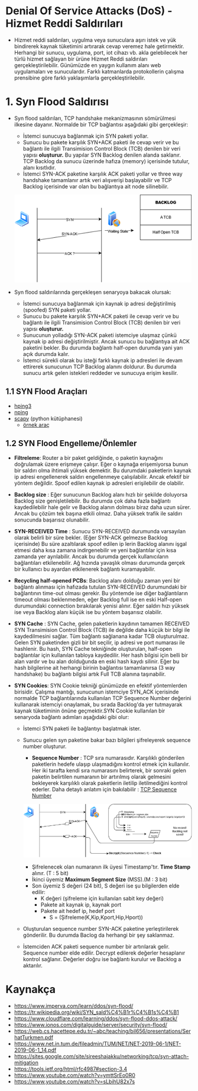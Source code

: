 # Denial Of Service Attacks (DoS) - Hizmet Reddi Saldırıları
* Hizmet reddi saldırıları, uygulma veya sunuculara aşırı istek ve yük bindirerek kaynak tüketimini artırarak cevap veremez hale getirmektir. Herhangi bir sunucu, uygulama, port, iot cihazı vb. akla gelebilecek her türlü hizmet sağlayan bir ürüne Hizmet Reddi saldırıları gerçekleştirilebilir. Günümüzde en yaygın kullanım alanı web uygulamaları ve sunuculardır. Farklı katmanlarda protokollerin çalışma prensibine göre farklı yaklaşımlarla gerçekleştirilebilir.

# 1. Syn Flood Saldırısı
* Syn flood saldırıları, TCP handshake mekanizmasının sömürülmesi ilkesine dayanır. Normalde bir TCP bağlantısı aşağıdaki gibi gerçekleşir:
    - İstemci sunucuya bağlanmak için SYN paketi yollar. 
    - Sunucu bu pakete karşılık SYN+ACK paketi ile cevap verir ve bu bağlantı ile ilgili Transimision Control Block (TCB) denilen bir veri yapısı **oluşturur.** Bu yapılar SYN Backlog denilen alanda saklanır. TCP Backlog da sunucu üzerinde hafıza (memory) içerisinde tutulur, alanı kısıtlıdır.
    - İstemci SYN-ACK paketine karşılık ACK paketi yollar ve three way handshake tamamlanır artık veri alışverişi başlayabilir ve TCP Backlog içerisinde var olan bu bağlantıya ait node silinebilir.

    ![SYN Image](../../_media/syn.png)


* Syn flood saldırılarında gerçekleşen senaryoya bakacak olursak:
    - İstemci sunucuya bağlanmak için kaynak ip adresi değiştirilmiş (spoofed) SYN paketi yollar. 
    - Sunucu bu pakete karşılık SYN+ACK paketi ile cevap verir ve bu bağlantı ile ilgili Transimision Control Block (TCB) denilen bir veri yapısı **oluşturur.**
    - Sunucunun yolladığı SYN-ACK paketi istemciye ulaşmaz çünkü kaynak ip adresi değiştirilmiştir. Ancak sunucu bu bağlantıya ait ACK paketini bekler. Bu durumda bağlantı half-open  durumda yani yarı açık durumda kalır.
    - İstemci sürekli olarak bu isteği farklı kaynak ip adresleri ile devam ettirerek sunucunun TCP Backlog alanını doldurur. Bu durumda sunucu artık gelen istekleri reddeder ve sunucuya erişim kesilir.

## 1.1 SYN Flood Araçları

*  [hping3](https://github.com/antirez/hping)
*  [nping](https://github.com/nmap/nmap/tree/master/nping)
*  [scapy](https://github.com/secdev/scapy) (python kütüphanesi)
    - [örnek araç](https://github.com/EmreOvunc/Python-SYN-Flood-Attack-Tool.git)

## 1.2 SYN Flood Engelleme/Önlemler
   
- **Filtreleme**:  Router a bir paket geldiğinde, o paketin kaynağını doğrulamak üzere erişmeye çalışır. Eğer o kaynağa erişemiyorsa bunun bir saldırı olma ihtimali yüksek demektir. Bu durumdaki paketlerin kaynak ip adresi engellenerek saldırı engellenmeye çalışılabilir. Ancak efektif bir yöntem değildir. Spoof edilen kaynak ip adresleri erişilebilir de olabilir. 

- **Backlog size** : Eğer sunucunun Backlog alanı hızlı bir şekilde doluyorsa Backlog size genişletilebilir. Bu durumda çok daha fazla bağlantı kaydedilebilir hale gelir ve Backlog alanın dolması biraz daha uzun sürer. Ancak bu çözüm tek başına etkili olmaz. Daha yüksek trafik ile saldırı sonucunda başarısız olunabilir.
- **SYN-RECEIVED Time** : Sunucu SYN-RECEIVED durumunda varsayılan olarak belirli bir süre bekler. (Eğer SYN-ACK gelmezse Backlog içerisinde) Bu süre azaltılarak spoof edilen ip lerin Backlog alanını işgal etmesi daha kısa zamana indirgenebilir ve yeni bağlantılar için kısa zamanda yer ayrılabilir. Ancak bu durumda gerçek kullanıcıların bağlantıları etkilenebilir. Ağ hızında yavaşlık olması durumunda gerçek bir kullanıcı bu ayardan etkilenerek bağlantı kuramayabilir.
- **Recycling half-opened PCBs**: Backlog alanı dolduğu zaman yeni bir bağlantı alınması için hafızada tutulan SYN-RECEIVED durumundaki bir bağlantının time-out olması gerekir. Bu yöntemde ise diğer bağlantıların timeout olması beklenmeden, eğer Backlog full ise en eski Half-open durumundaki connection bırakılarak yenisi alınır. Eğer saldırı hızı yüksek ise veya Backlog alanı küçük ise bu yöntem başarısız olabilir.
- **SYN Cache** : SYN Cache, gelen paketlerin kaydının tamamen RECEIVED SYN Transimision Control Block (TCB) ile değilde daha küçük bir bilgi ile kaydedilmesini sağlar. Tüm bağlantı sağlanana kadar TCB oluşturulmaz. Gelen SYN paketinden gizli bir bit seçilir, ip adresi ve port numarası ile hashlenir. Bu hash, SYN Cache tekniğinde oluşturulan, half-open bağlantılar için kullanılan tabloya kaydedilir. Her hash bilgisi için belli bir alan vardır ve bu alan dolduğunda en eski hash kaydı silinir. Eğer bu hash bilgilerine ait herhangi birinin bağlantısı tamamlanırsa (3 way handshake) bu bağlantı bilgisi artık Full TCB alanına taşınabilir. 
- **SYN Cookies**: SYN Cookie tekniği günümüzde en efektif yöntemlerden birisidir. Çalışma mantığı, sunucunun istemciye SYN_ACK içerisinde normalde TCP bağlantılarında kullanılan TCP Sequence Number değerini kullanarak istemciyi onaylamak, bu sırada Backlog'da yer tutmayarak kaynak tüketiminin önüne geçmektir.SYN Cookie kullanılan bir senaryoda bağlantı adımları aşağıdaki gibi olur:
    - İstemci SYN paketi ile bağlantıyı başlatmak ister.
    - Sunucu gelen syn paketine bakar bazı bilgileri şifreleyerek sequence number oluşturur.
        * **Sequence Number** : TCP sıra numarasıdır. Karşılıklı gönderilen paketlerin hedefe ulaşıp ulaşmadığını kontrol etmek için kullanılır. Her iki tarafta kendi sıra numarasını belirterek, bir sonraki gelen paketin belirtilen numaranın bir artırılmış olarak gelmesini bekleyerek karşılıklı olarak paketlerin iletilip iletilmediğini kontrol ederler. Daha detaylı anlatım için bakılabilir : [TCP Sequence Number](https://selcuks61.blogspot.com/2009/08/tcp-sra-ve-onay-numaralar-sequence.html)

        ![syn cookie](../../_media/syncookie.png)

        - Şifrelenecek olan numaranın ilk üyesi Timestamp'tır. **Time Stamp** alınır. (T : 5 bit)
        - İkinci üyemiz **Maximum Segment Size** (MSS).(M : 3 bit)
        - Son üyemiz S değeri (24 bit), S değeri ise şu bilgilerden elde edilir:
            - K değeri (şifreleme için kullanılan sabit key değeri)
            - Pakete ait kaynak ip, kaynak port
            - Pakete ait hedef ip, hedef port
                - S = (Şifreleme(K,Kip,Kport,Hip,Hport))
    - Oluşturulan sequence number SYN-ACK paketine yerleştirilerek gönderilir. Bu durumda Baclog da herhangi bir şey saklanmaz.
    - İstemciden ACK paketi sequence number bir artırılarak gelir. Sequence number elde edilir. Decrypt edilerek değerler hesaplanır kontrol sağlanır. Değerler doğru ise bağlantı kurulur ve Backlog a aktarılır. 








# Kaynakça
- https://www.imperva.com/learn/ddos/syn-flood/  
- https://tr.wikipedia.org/wiki/SYN_sald%C4%B1r%C4%B1s%C4%B1  
- https://www.cloudflare.com/learning/ddos/syn-flood-ddos-attack/
- https://www.ionos.com/digitalguide/server/security/syn-flood/
- https://web.cs.hacettepe.edu.tr/~abc/teaching/bil656/presentations/SerhatTurkmen.pdf
- https://www.net.in.tum.de/fileadmin/TUM/NET/NET-2019-06-1/NET-2019-06-1_14.pdf
- https://sites.google.com/site/sireeshajakku/networking/tcp/syn-attach-mitigation
- https://tools.ietf.org/html/rfc4987#section-3.4   
- https://www.youtube.com/watch?v=ymttSrEo0R0
- https://www.youtube.com/watch?v=sLbihU82x7s